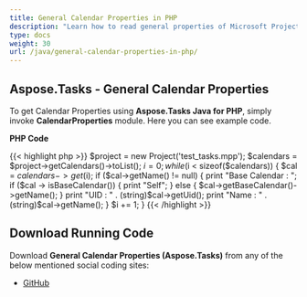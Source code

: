 ```yaml
---
title: General Calendar Properties in PHP
description: "Learn how to read general properties of Microsoft Project (MPP/XML) projects using Aspose.Tasks Java for PHP."
type: docs
weight: 30
url: /java/general-calendar-properties-in-php/
---
```


## **Aspose.Tasks - General Calendar Properties**
To get Calendar Properties using **Aspose.Tasks Java for PHP**, simply invoke **CalendarProperties** module. Here you can see example code.

**PHP Code**

{{< highlight php >}}
$project = new Project('test_tasks.mpp');
$calendars = $project->getCalendars()->toList();
$i = 0;
while ($i < sizeof($calendars)) {
    $cal = $calendars->get($i);
    if ($cal->getName() != null) {
        print "Base Calendar : ";
        if ($cal -> isBaseCalendar()) {
            print "Self";
        }
        else {
            $cal->getBaseCalendar()->getName();
        }
        print "UID : " . (string)$cal->getUid();
        print "Name : " . (string)$cal->getName();
}
$i += 1;
}
{{< /highlight >}}

## **Download Running Code**
Download **General Calendar Properties (Aspose.Tasks)** from any of the below mentioned social coding sites:

- [GitHub](https://github.com/aspose-tasks/Aspose.Tasks-for-Java/blob/master/Plugins/Aspose_Tasks_Java_for_PHP/src/aspose/tasks/WorkingWithCalendars/CalendarProperties.php)

